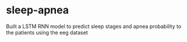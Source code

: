 # sleep-apnea
Built a LSTM RNN model to predict sleep stages and  apnea probability to the patients using the eeg dataset 
